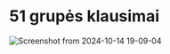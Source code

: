 # 51 grupės klausimai
![Screenshot from 2024-10-14 19-09-04](https://github.com/user-attachments/assets/fd4f6e08-f9fa-46d2-8c02-c400780ea33f)
